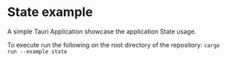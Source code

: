 # State example

A simple Tauri Application showcase the application State usage.

To execute run the following on the root directory of the repository: `cargo run --example state`
